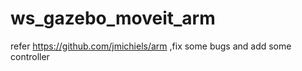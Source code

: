 # ws_gazebo_moveit_arm
refer https://github.com/jmichiels/arm ,fix  some bugs and add some controller
